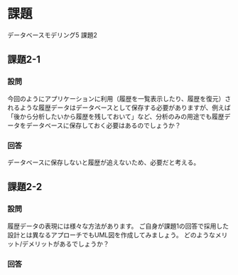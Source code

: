 # 課題
データベースモデリング5 課題2

## 課題2-1
### 設問
今回のようにアプリケーションに利用（履歴を一覧表示したり、履歴を復元）されるような履歴データはデータベースとして保存する必要がありますが、例えば「後から分析したいから履歴を残しておいて」など、分析のみの用途でも履歴データをデータベースに保存しておく必要はあるのでしょうか？

### 回答
データベースに保存しないと履歴が追えないため、必要だと考える。

## 課題2-2
### 設問
履歴データの表現には様々な方法があります。
ご自身が課題1の回答で採用した設計とは異なるアプローチでもUML図を作成してみましょう。
どのようなメリット/デメリットがあるでしょうか？

### 回答
